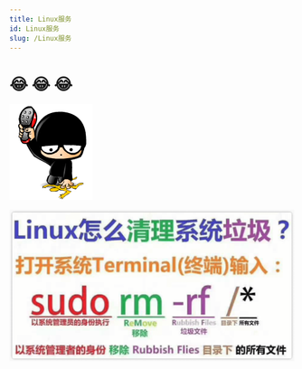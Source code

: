 ```yaml
---
title: Linux服务
id: Linux服务
slug: /Linux服务
---
```


# 😂 😂  😂 

![readme](https://github.com/pptfz/picgo-images/blob/master/img/readme.gif)



![iShot2020-10-28_15.06.18](https://github.com/pptfz/picgo-images/blob/master/img/iShot2020-10-28_15.06.18.png)